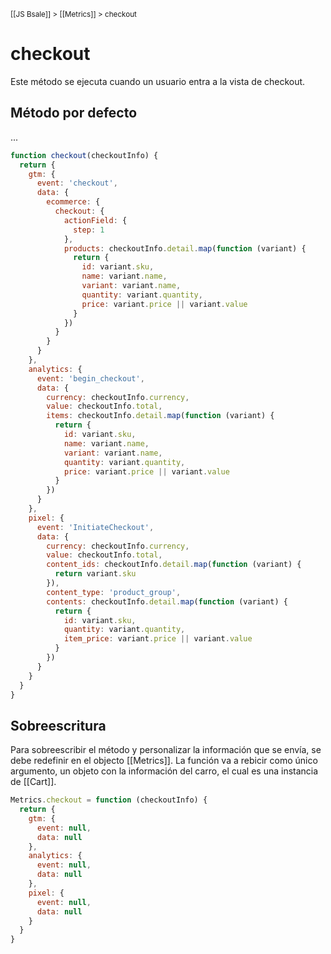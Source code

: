 <sup>[[JS Bsale]] > [[Metrics]] > checkout</sup>

# checkout
Este método se ejecuta cuando un usuario entra a la vista de checkout.

## Método por defecto
...
```js
function checkout(checkoutInfo) {
  return {
    gtm: {
      event: 'checkout',
      data: {
        ecommerce: {
          checkout: {
            actionField: {
              step: 1
            },
            products: checkoutInfo.detail.map(function (variant) {
              return {
                id: variant.sku,
                name: variant.name,
                variant: variant.name,
                quantity: variant.quantity,
                price: variant.price || variant.value
              }
            })
          }
        }
      }
    },
    analytics: {
      event: 'begin_checkout',
      data: {
        currency: checkoutInfo.currency,
        value: checkoutInfo.total,
        items: checkoutInfo.detail.map(function (variant) {
          return {
            id: variant.sku,
            name: variant.name,
            variant: variant.name,
            quantity: variant.quantity,
            price: variant.price || variant.value
          }
        })
      }
    },
    pixel: {
      event: 'InitiateCheckout',
      data: {
        currency: checkoutInfo.currency,
        value: checkoutInfo.total,
        content_ids: checkoutInfo.detail.map(function (variant) {
          return variant.sku
        }),
        content_type: 'product_group',
        contents: checkoutInfo.detail.map(function (variant) {
          return {
            id: variant.sku,
            quantity: variant.quantity,
            item_price: variant.price || variant.value
          }
        })
      }
    }
  }
}
```

## Sobreescritura
Para sobreescribir el método y personalizar la información que se envía, se debe redefinir en el objecto [[Metrics]]. La función va a rebicir como único argumento, un objeto con la información del carro, el cual es una instancia de [[Cart]].
```js
Metrics.checkout = function (checkoutInfo) {
  return {
    gtm: {
      event: null,
      data: null
    },
    analytics: {
      event: null,
      data: null
    },
    pixel: {
      event: null,
      data: null
    }
  }
}
```
